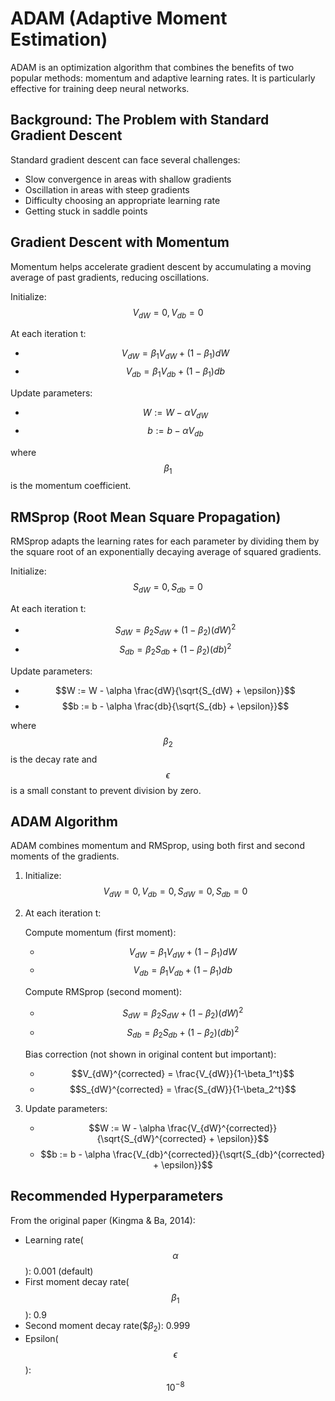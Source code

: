 # ADAM (Adaptive Moment Estimation)
ADAM is an optimization algorithm that combines the benefits of two popular methods: momentum and adaptive learning rates. It is particularly effective for training deep neural networks.

## Background: The Problem with Standard Gradient Descent
Standard gradient descent can face several challenges:
- Slow convergence in areas with shallow gradients
- Oscillation in areas with steep gradients
- Difficulty choosing an appropriate learning rate
- Getting stuck in saddle points

## Gradient Descent with Momentum
Momentum helps accelerate gradient descent by accumulating a moving average of past gradients, reducing oscillations.

Initialize:
$$V_{dW} = 0, V_{db} = 0$$

At each iteration t:
   - $$V_{dW} = \beta_1 V_{dW} + (1-\beta_1)dW$$
   - $$V_{db} = \beta_1 V_{db} + (1-\beta_1)db$$

Update parameters:
   - $$W := W - \alpha V_{dW}$$
   - $$b := b - \alpha V_{db}$$

where $$\beta_1$$ is the momentum coefficient.

## RMSprop (Root Mean Square Propagation)
RMSprop adapts the learning rates for each parameter by dividing them by the square root of an exponentially decaying average of squared gradients.

Initialize:
$$S_{dW} = 0, S_{db} = 0$$

At each iteration t:
   - $$S_{dW} = \beta_2 S_{dW} + (1-\beta_2)(dW)^2$$
   - $$S_{db} = \beta_2 S_{db} + (1-\beta_2)(db)^2$$

Update parameters:
   - $$W := W - \alpha \frac{dW}{\sqrt{S_{dW} + \epsilon}}$$
   - $$b := b - \alpha \frac{db}{\sqrt{S_{db} + \epsilon}}$$

where $$\beta_2$$ is the decay rate and $$\epsilon$$ is a small constant to prevent division by zero.

## ADAM Algorithm
ADAM combines momentum and RMSprop, using both first and second moments of the gradients.

1. Initialize:
   $$V_{dW} = 0, V_{db} = 0, S_{dW} = 0, S_{db} = 0$$

2. At each iteration t:
   
   Compute momentum (first moment):
      - $$V_{dW} = \beta_1 V_{dW} + (1-\beta_1)dW$$
      - $$V_{db} = \beta_1 V_{db} + (1-\beta_1)db$$

   Compute RMSprop (second moment):
      - $$S_{dW} = \beta_2 S_{dW} + (1-\beta_2)(dW)^2$$
      - $$S_{db} = \beta_2 S_{db} + (1-\beta_2)(db)^2$$

   Bias correction (not shown in original content but important):
      - $$V_{dW}^{corrected} = \frac{V_{dW}}{1-\beta_1^t}$$
      - $$S_{dW}^{corrected} = \frac{S_{dW}}{1-\beta_2^t}$$

3. Update parameters:
      - $$W := W - \alpha \frac{V_{dW}^{corrected}}{\sqrt{S_{dW}^{corrected} + \epsilon}}$$
      - $$b := b - \alpha \frac{V_{db}^{corrected}}{\sqrt{S_{db}^{corrected} + \epsilon}}$$

## Recommended Hyperparameters
From the original paper (Kingma & Ba, 2014):
- Learning rate($$\alpha$$): 0.001 (default)
- First moment decay rate($$\beta_1$$): 0.9
- Second moment decay rate($$\beta_2$): 0.999
- Epsilon($$\epsilon$$): $$10^{-8}$$

